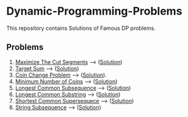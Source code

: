 # Dynamic-Programming-Problems
This repository contains Solutions of Famous DP problems.
## Problems
1. [Maximize The Cut Segments](https://practice.geeksforgeeks.org/problems/cutted-segments1642/1#)    -->    ([Solution](https://github.com/Manish396/Dynamic-Programming-Problems/blob/main/DP_Solutions/MaximizeTheCuts.cpp))
2. [Target Sum](https://leetcode.com/problems/target-sum/)    -->    ([Solution](https://github.com/Manish396/Dynamic-Programming-Problems/blob/main/DP_Solutions/Target_Sum.cpp))
3. [Coin Change Problem](https://practice.geeksforgeeks.org/problems/coin-change2448/1#)    -->    ([Solution](https://github.com/Manish396/Dynamic-Programming-Problems/blob/main/DP_Solutions/Coins_Change.cpp)).
4. [Minimum Number of Coins](https://practice.geeksforgeeks.org/problems/number-of-coins1824/1#)    -->    ([Solution](https://github.com/Manish396/Dynamic-Programming-Problems/blob/main/DP_Solutions/Minimum_Coins.cpp))
5. [Longest Common Subsequence](https://practice.geeksforgeeks.org/problems/longest-common-subsequence-1587115620/1#)    -->    ([Solution](https://github.com/Manish396/Dynamic-Programming-Problems/blob/main/DP_Solutions/LongestCommonSubsequence.cpp))
6. [Longest Common Substring](https://practice.geeksforgeeks.org/problems/longest-common-substring/0#)     -->   ([Solution](https://github.com/Manish396/Dynamic-Programming-Problems/blob/main/DP_Solutions/LongestCommonSubstring.cpp))
7. [Shortest Common Supersequece](https://practice.geeksforgeeks.org/problems/shortest-common-supersequence0322/1#)    -->    ([Solution](https://github.com/Manish396/Dynamic-Programming-Problems/blob/main/DP_Solutions/ShortestCommonSupersequence.cpp))
8. [String Subsequence](https://practice.geeksforgeeks.org/problems/find-number-of-times-a-string-occurs-as-a-subsequence3020/1/?category[]=Dynamic%20Programming&problemStatus=unsolved&page=1&query=category[]Dynamic%20ProgrammingproblemStatusunsolvedpage1)    -->    ([Solution](https://github.com/Manish396/Dynamic-Programming-Problems/blob/main/DP_Solutions/StringSubsequence.cpp))
